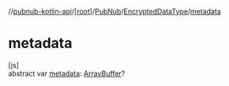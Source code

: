 //[pubnub-kotlin-api](../../../../index.md)/[[root]](../../index.md)/[PubNub](../index.md)/[EncryptedDataType](index.md)/[metadata](metadata.md)

# metadata

[js]\
abstract var [metadata](metadata.md): [ArrayBuffer](https://kotlinlang.org/api/latest/jvm/stdlib/org.khronos.webgl/-array-buffer/index.html)?
